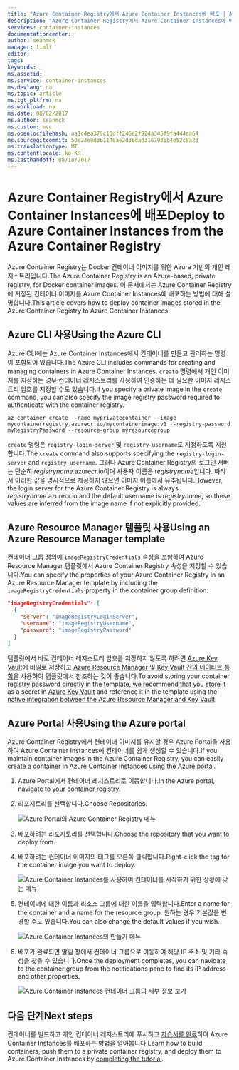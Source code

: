 ```yaml
---
title: "Azure Container Registry에서 Azure Container Instances에 배포 | Azure Docs"
description: "Azure Container Registry에서 Azure Container Instances에 배포"
services: container-instances
documentationcenter: 
author: seanmck
manager: timlt
editor: 
tags: 
keywords: 
ms.assetid: 
ms.service: container-instances
ms.devlang: na
ms.topic: article
ms.tgt_pltfrm: na
ms.workload: na
ms.date: 08/02/2017
ms.author: seanmck
ms.custom: mvc
ms.openlocfilehash: aa1c4ea379c10dff246e2f924a345f9fa444aa64
ms.sourcegitcommit: 50e23e8d3b1148ae2d36dad3167936b4e52c8a23
ms.translationtype: MT
ms.contentlocale: ko-KR
ms.lasthandoff: 08/18/2017
---
```

# <a name="deploy-to-azure-container-instances-from-the-azure-container-registry"></a><span data-ttu-id="6a516-103">Azure Container Registry에서 Azure Container Instances에 배포</span><span class="sxs-lookup"><span data-stu-id="6a516-103">Deploy to Azure Container Instances from the Azure Container Registry</span></span>

<span data-ttu-id="6a516-104">Azure Container Registry는 Docker 컨테이너 이미지를 위한 Azure 기반의 개인 레지스트리입니다.</span><span class="sxs-lookup"><span data-stu-id="6a516-104">The Azure Container Registry is an Azure-based, private registry, for Docker container images.</span></span> <span data-ttu-id="6a516-105">이 문서에서는 Azure Container Registry에 저장된 컨테이너 이미지를 Azure Container Instances에 배포하는 방법에 대해 설명합니다.</span><span class="sxs-lookup"><span data-stu-id="6a516-105">This article covers how to deploy container images stored in the Azure Container Registry to Azure Container Instances.</span></span>

## <a name="using-the-azure-cli"></a><span data-ttu-id="6a516-106">Azure CLI 사용</span><span class="sxs-lookup"><span data-stu-id="6a516-106">Using the Azure CLI</span></span>

<span data-ttu-id="6a516-107">Azure CLI에는 Azure Container Instances에서 컨테이너를 만들고 관리하는 명령이 포함되어 있습니다.</span><span class="sxs-lookup"><span data-stu-id="6a516-107">The Azure CLI includes commands for creating and managing containers in Azure Container Instances.</span></span> <span data-ttu-id="6a516-108">`create` 명령에서 개인 이미지를 지정하는 경우 컨테이너 레지스트리를 사용하여 인증하는 데 필요한 이미지 레지스트리 암호를 지정할 수도 있습니다.</span><span class="sxs-lookup"><span data-stu-id="6a516-108">If you specify a private image in the `create` command, you can also specify the image registry password required to authenticate with the container registry.</span></span>

```azurecli-interactive
az container create --name myprivatecontainer --image mycontainerregistry.azurecr.io/mycontainerimage:v1 --registry-password myRegistryPassword --resource-group myresourcegroup
```

<span data-ttu-id="6a516-109">`create` 명령은 `registry-login-server` 및 `registry-username`도 지정하도록 지원합니다.</span><span class="sxs-lookup"><span data-stu-id="6a516-109">The `create` command also supports specifying the `registry-login-server` and `registry-username`.</span></span> <span data-ttu-id="6a516-110">그러나 Azure Container Registry의 로그인 서버는 단순히 *registryname*.azurecr.io이며 사용자 이름은 *registryname*입니다. 따라서 이러한 값을 명시적으로 제공하지 않으면 이미지 이름에서 유추됩니다.</span><span class="sxs-lookup"><span data-stu-id="6a516-110">However, the login server for the Azure Container Registry is always *registryname*.azurecr.io and the default username is *registryname*, so these values are inferred from the image name if not explicitly provided.</span></span>

## <a name="using-an-azure-resource-manager-template"></a><span data-ttu-id="6a516-111">Azure Resource Manager 템플릿 사용</span><span class="sxs-lookup"><span data-stu-id="6a516-111">Using an Azure Resource Manager template</span></span>

<span data-ttu-id="6a516-112">컨테이너 그룹 정의에 `imageRegistryCredentials` 속성을 포함하여 Azure Resource Manager 템플릿에서 Azure Container Registry 속성을 지정할 수 있습니다.</span><span class="sxs-lookup"><span data-stu-id="6a516-112">You can specify the properties of your Azure Container Registry in an Azure Resource Manager template by including the `imageRegistryCredentials` property in the container group definition:</span></span>

```json
"imageRegistryCredentials": [
  {
    "server": "imageRegistryLoginServer",
    "username": "imageRegistryUsername",
    "password": "imageRegistryPassword"
  }
]
```

<span data-ttu-id="6a516-113">템플릿에서 바로 컨테이너 레지스트리 암호를 저장하지 않도록 하려면 [Azure Key Vault](../key-vault/key-vault-manage-with-cli2.md)에 비밀로 저장하고 [Azure Resource Manager 및 Key Vault 간의 네이티브 통합](../azure-resource-manager/resource-manager-keyvault-parameter.md)을 사용하여 템플릿에서 참조하는 것이 좋습니다.</span><span class="sxs-lookup"><span data-stu-id="6a516-113">To avoid storing your container registry password directly in the template, we recommend that you store it as a secret in [Azure Key Vault](../key-vault/key-vault-manage-with-cli2.md) and reference it in the template using the [native integration between the Azure Resource Manager and Key Vault](../azure-resource-manager/resource-manager-keyvault-parameter.md).</span></span>

## <a name="using-the-azure-portal"></a><span data-ttu-id="6a516-114">Azure Portal 사용</span><span class="sxs-lookup"><span data-stu-id="6a516-114">Using the Azure portal</span></span>

<span data-ttu-id="6a516-115">Azure Container Registry에서 컨테이너 이미지를 유지할 경우 Azure Portal을 사용하여 Azure Container Instances에 컨테이너를 쉽게 생성할 수 있습니다.</span><span class="sxs-lookup"><span data-stu-id="6a516-115">If you maintain container images in the Azure Container Registry, you can easily create a container in Azure Container Instances using the Azure portal.</span></span>

1. <span data-ttu-id="6a516-116">Azure Portal에서 컨테이너 레지스트리로 이동합니다.</span><span class="sxs-lookup"><span data-stu-id="6a516-116">In the Azure portal, navigate to your container registry.</span></span>

2. <span data-ttu-id="6a516-117">리포지토리를 선택합니다.</span><span class="sxs-lookup"><span data-stu-id="6a516-117">Choose Repositories.</span></span>

    ![Azure Portal의 Azure Container Registry 메뉴][acr-menu]

3. <span data-ttu-id="6a516-119">배포하려는 리포지토리를 선택합니다.</span><span class="sxs-lookup"><span data-stu-id="6a516-119">Choose the repository that you want to deploy from.</span></span>

4. <span data-ttu-id="6a516-120">배포하려는 컨테이너 이미지의 태그를 오른쪽 클릭합니다.</span><span class="sxs-lookup"><span data-stu-id="6a516-120">Right-click the tag for the container image you want to deploy.</span></span>

    ![Azure Container Instances를 사용하여 컨테이너를 시작하기 위한 상황에 맞는 메뉴][acr-runinstance-contextmenu]

5. <span data-ttu-id="6a516-122">컨테이너에 대한 이름과 리소스 그룹에 대한 이름을 입력합니다.</span><span class="sxs-lookup"><span data-stu-id="6a516-122">Enter a name for the container and a name for the resource group.</span></span> <span data-ttu-id="6a516-123">원하는 경우 기본값을 변경할 수도 있습니다.</span><span class="sxs-lookup"><span data-stu-id="6a516-123">You can also change the default values if you wish.</span></span>

    ![Azure Container Instances의 만들기 메뉴][acr-create-deeplink]

6. <span data-ttu-id="6a516-125">배포가 완료되면 알림 창에서 컨테이너 그룹으로 이동하여 해당 IP 주소 및 기타 속성을 찾을 수 있습니다.</span><span class="sxs-lookup"><span data-stu-id="6a516-125">Once the deployment completes, you can navigate to the container group from the notifications pane to find its IP address and other properties.</span></span>

    ![Azure Container Instances 컨테이너 그룹의 세부 정보 보기][aci-detailsview]

## <a name="next-steps"></a><span data-ttu-id="6a516-127">다음 단계</span><span class="sxs-lookup"><span data-stu-id="6a516-127">Next steps</span></span>

<span data-ttu-id="6a516-128">컨테이너를 빌드하고 개인 컨테이너 레지스트리에 푸시하고 [자습서를 완료](container-instances-tutorial-prepare-app.md)하여 Azure Container Instances를 배포하는 방법을 알아봅니다.</span><span class="sxs-lookup"><span data-stu-id="6a516-128">Learn how to build containers, push them to a private container registry, and deploy them to Azure Container Instances by [completing the tutorial](container-instances-tutorial-prepare-app.md).</span></span>

<!-- IMAGES -->
[acr-menu]: ./media/container-instances-using-azure-container-registry/acr-menu.png

[acr-runinstance-contextmenu]: ./media/container-instances-using-azure-container-registry/acr-runinstance-contextmenu.png

[acr-create-deeplink]: ./media/container-instances-using-azure-container-registry/acr-create-deeplink.png

[aci-detailsview]: ./media/container-instances-using-azure-container-registry/aci-detailsview.png
